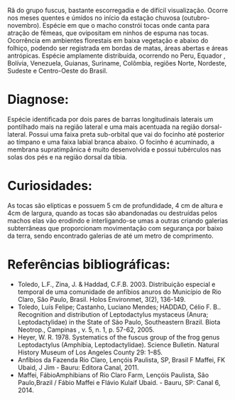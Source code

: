 ﻿Rã do grupo fuscus, bastante escorregadia e de difícil visualização. Ocorre nos meses quentes e úmidos no início da estação chuvosa (outubro-novembro). Espécie em que o macho constrói tocas onde canta para atração de fêmeas, que ovipositam em ninhos de espuma nas tocas. Ocorrência em ambientes florestais em baixa vegetação e abaixo do folhiço, podendo ser registrada em bordas de matas, áreas abertas e áreas antrópicas.
Espécie amplamente distribuída, ocorrendo no Peru, Equador , Bolívia, Venezuela, Guianas, Suriname, Colômbia, regiões Norte, Nordeste, Sudeste e Centro-Oeste do Brasil.


# Diagnose:
Espécie identificada por dois pares de barras longitudinais laterais um pontilhado mais na região lateral e uma mais acentuada na região dorsal-lateral. Possui uma faixa preta sub-orbital que vai do focinho até posterior ao tímpano e uma faixa labial branca abaixo. O focinho é acuminado, a membrana supratimpânica é muito desenvolvida e possui <glossario>tubérculos</glossario> nas solas dos pés e na região dorsal da tíbia.


# Curiosidades:
As tocas são elípticas e possuem 5 cm de profundidade, 4 cm de altura e 4cm de largura, quando as tocas são abandonadas ou destruídas pelos machos elas vão erodindo e interligando-se umas a outras criando galerias subterrâneas que proporcionam movimentação com segurança por baixo da terra, sendo encontrado galerias de até um metro de comprimento.
          
# Referências bibliográficas:
* Toledo, L.F., Zina, J. & Haddad, C.F.B. 2003. Distribuição especial e temporal de uma comunidade de anfíbios anuros do Município de Rio Claro, São Paulo, Brasil. Holos Environmet, 3(2), 136-149.   
* Toledo, Luís Felipe; Castanho, Luciano Mendes; HADDAD, Célio F. B.. Recognition and distribution of Leptodactylus mystaceus (Anura; Leptodactylidae) in the State of São Paulo, Southeastern Brazil. Biota Neotrop.,  Campinas ,  v. 5, n. 1, p. 57-62,    2005. 
* Heyer, W. R. 1978. Systematics of the fuscus group of the frog genus Leptodactylus (Amphibia, Leptodactylidae). Science Bulletin. Natural History Museum of Los Angeles County 29: 1–85.
* Anfíbios da Fazenda Rio Claro, Lençóis Paulista, SP, Brasil  F Maffei, FK Ubaid, J Jim - Bauru: Editora Canal, 2011.
* Maffei, FábioAmphibians of Rio Claro Farm, Lençóis Paulista, São Paulo,Brazil / Fábio Maffei e Flávio Kulaif Ubaid. - Bauru, SP: Canal 6, 2014.